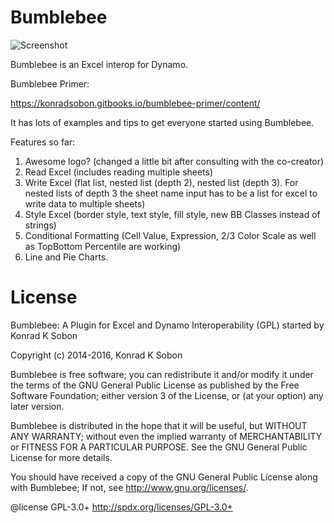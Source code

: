 Bumblebee
============

![Screenshot](http://archi-lab.net/wp-content/uploads/2016/01/bb_mainImage1.jpg)


Bumblebee is an Excel interop for Dynamo. 

Bumblebee Primer:

https://konradsobon.gitbooks.io/bumblebee-primer/content/

It has lots of examples and tips to get everyone started using Bumblebee. 

Features so far:

1. Awesome logo? (changed a little bit after consulting with the co-creator)
2. Read Excel (includes reading multiple sheets)
3. Write Excel (flat list, nested list (depth 2), nested list (depth 3). For nested lists of depth 3 the sheet name input has to be a list for excel to write data to multiple sheets)
4. Style Excel (border style, text style, fill style, new BB Classes instead of strings)
5. Conditional Formatting (Cell Value, Expression, 2/3 Color Scale as well as TopBottom Percentile are working)
6. Line and Pie Charts.

License
============

Bumblebee: A Plugin for Excel and Dynamo Interoperability (GPL) started by Konrad K Sobon

Copyright (c) 2014-2016, Konrad K Sobon

Bumblebee is free software; you can redistribute it and/or modify it under the terms of the GNU General Public License as published by the Free Software Foundation; either version 3 of the License, or (at your option) any later version.

Bumblebee is distributed in the hope that it will be useful, but WITHOUT ANY WARRANTY; without even the implied warranty of MERCHANTABILITY or FITNESS FOR A PARTICULAR PURPOSE. See the GNU General Public License for more details.

You should have received a copy of the GNU General Public License along with Bumblebee; If not, see http://www.gnu.org/licenses/.

@license GPL-3.0+ http://spdx.org/licenses/GPL-3.0+
